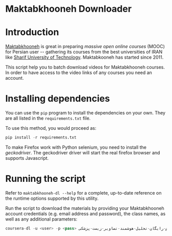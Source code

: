 # Maktabkhooneh Downloader

# Introduction

[Maktabkhooneh](http://maktabkhooneh.org) is great in preparing *massive open online courses* (MOOC) for Persian user -- gathering its courses from  the best universities of IRAN like [Sharif University of Technology](http://sharif.edu). Maktabkooneh has started since 2011.

This script help you to batch download videos for Maktabkhooneh courses.
In order to have access to the video links of any courses you need an account.


# Installing dependencies

You can use the `pip` program to install the dependencies on your own.  They are all listed in the `requirements.txt` file.

To use this method, you would proceed as:

```python
pip install -r requirements.txt
```

To make Firefox work with Python selenium, you need to install the *geckodriver*. The geckodriver driver will start the real firefox browser and supports Javascript.

# Running the script
Refer to `maktabkhooneh-dl --help` for a complete, up-to-date reference on the runtime options supported by this utility.

Run the script to download the materials by providing your Maktabkhooneh account credentials (e.g. email address and  password), the class names, as well as any additional parameters:

```python
coursera-dl -u <user> -p <pass> آموزش-رایگان-تحلیل-هوشمند-تصاویر-زیست-پزشکی-mk1070
```
